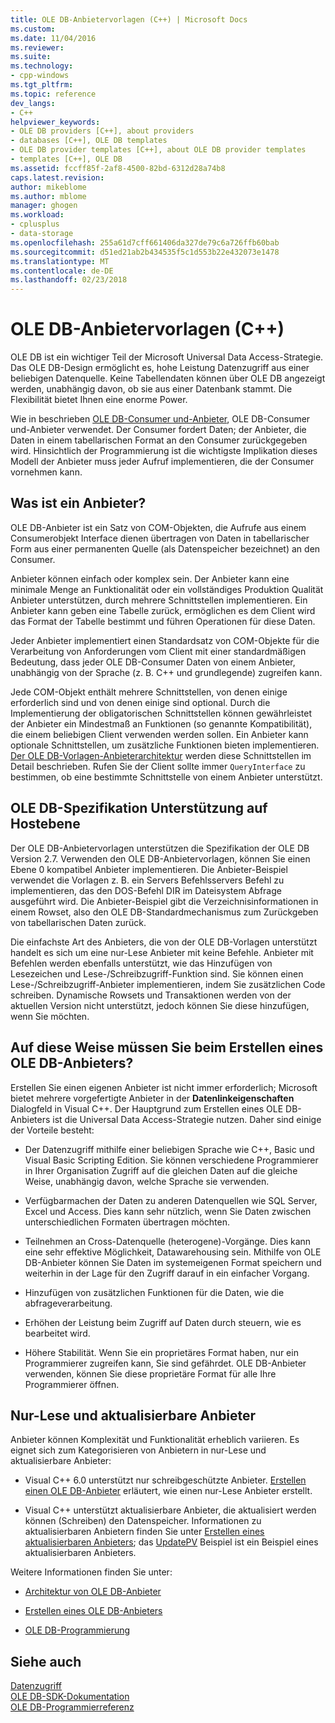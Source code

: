 ```yaml
---
title: OLE DB-Anbietervorlagen (C++) | Microsoft Docs
ms.custom: 
ms.date: 11/04/2016
ms.reviewer: 
ms.suite: 
ms.technology:
- cpp-windows
ms.tgt_pltfrm: 
ms.topic: reference
dev_langs:
- C++
helpviewer_keywords:
- OLE DB providers [C++], about providers
- databases [C++], OLE DB templates
- OLE DB provider templates [C++], about OLE DB provider templates
- templates [C++], OLE DB
ms.assetid: fccff85f-2af8-4500-82bd-6312d28a74b8
caps.latest.revision: 
author: mikeblome
ms.author: mblome
manager: ghogen
ms.workload:
- cplusplus
- data-storage
ms.openlocfilehash: 255a61d7cff661406da327de79c6a726ffb60bab
ms.sourcegitcommit: d51ed21ab2b434535f5c1d553b22e432073e1478
ms.translationtype: MT
ms.contentlocale: de-DE
ms.lasthandoff: 02/23/2018
---
```

# <a name="ole-db-provider-templates-c"></a>OLE DB-Anbietervorlagen (C++)
OLE DB ist ein wichtiger Teil der Microsoft Universal Data Access-Strategie. Das OLE DB-Design ermöglicht es, hohe Leistung Datenzugriff aus einer beliebigen Datenquelle. Keine Tabellendaten können über OLE DB angezeigt werden, unabhängig davon, ob sie aus einer Datenbank stammt. Die Flexibilität bietet Ihnen eine enorme Power.  
  
 Wie in beschrieben [OLE DB-Consumer und-Anbieter](../../data/oledb/ole-db-consumers-and-providers.md), OLE DB-Consumer und-Anbieter verwendet. Der Consumer fordert Daten; der Anbieter, die Daten in einem tabellarischen Format an den Consumer zurückgegeben wird. Hinsichtlich der Programmierung ist die wichtigste Implikation dieses Modell der Anbieter muss jeder Aufruf implementieren, die der Consumer vornehmen kann.  
  
## <a name="what-is-a-provider"></a>Was ist ein Anbieter?  
 OLE DB-Anbieter ist ein Satz von COM-Objekten, die Aufrufe aus einem Consumerobjekt Interface dienen übertragen von Daten in tabellarischer Form aus einer permanenten Quelle (als Datenspeicher bezeichnet) an den Consumer.  
  
 Anbieter können einfach oder komplex sein. Der Anbieter kann eine minimale Menge an Funktionalität oder ein vollständiges Produktion Qualität Anbieter unterstützen, durch mehrere Schnittstellen implementieren. Ein Anbieter kann geben eine Tabelle zurück, ermöglichen es dem Client wird das Format der Tabelle bestimmt und führen Operationen für diese Daten.  
  
 Jeder Anbieter implementiert einen Standardsatz von COM-Objekte für die Verarbeitung von Anforderungen vom Client mit einer standardmäßigen Bedeutung, dass jeder OLE DB-Consumer Daten von einem Anbieter, unabhängig von der Sprache (z. B. C++ und grundlegende) zugreifen kann.  
  
 Jede COM-Objekt enthält mehrere Schnittstellen, von denen einige erforderlich sind und von denen einige sind optional. Durch die Implementierung der obligatorischen Schnittstellen können gewährleistet der Anbieter ein Mindestmaß an Funktionen (so genannte Kompatibilität), die einem beliebigen Client verwenden werden sollen. Ein Anbieter kann optionale Schnittstellen, um zusätzliche Funktionen bieten implementieren. [Der OLE DB-Vorlagen-Anbieterarchitektur](../../data/oledb/ole-db-provider-template-architecture.md) werden diese Schnittstellen im Detail beschrieben. Rufen Sie der Client sollte immer `QueryInterface` zu bestimmen, ob eine bestimmte Schnittstelle von einem Anbieter unterstützt.  
  
## <a name="ole-db-specification-level-support"></a>OLE DB-Spezifikation Unterstützung auf Hostebene  
 Der OLE DB-Anbietervorlagen unterstützen die Spezifikation der OLE DB Version 2.7. Verwenden den OLE DB-Anbietervorlagen, können Sie einen Ebene 0 kompatibel Anbieter implementieren. Die Anbieter-Beispiel verwendet die Vorlagen z. B. ein Servers Befehlsservers Befehl zu implementieren, das den DOS-Befehl DIR im Dateisystem Abfrage ausgeführt wird. Die Anbieter-Beispiel gibt die Verzeichnisinformationen in einem Rowset, also den OLE DB-Standardmechanismus zum Zurückgeben von tabellarischen Daten zurück.  
  
 Die einfachste Art des Anbieters, die von der OLE DB-Vorlagen unterstützt handelt es sich um eine nur-Lese Anbieter mit keine Befehle. Anbieter mit Befehlen werden ebenfalls unterstützt, wie das Hinzufügen von Lesezeichen und Lese-/Schreibzugriff-Funktion sind. Sie können einen Lese-/Schreibzugriff-Anbieter implementieren, indem Sie zusätzlichen Code schreiben. Dynamische Rowsets und Transaktionen werden von der aktuellen Version nicht unterstützt, jedoch können Sie diese hinzufügen, wenn Sie möchten.  
  
## <a name="when-do-you-need-to-create-an-ole-db-provider"></a>Auf diese Weise müssen Sie beim Erstellen eines OLE DB-Anbieters?  
 Erstellen Sie einen eigenen Anbieter ist nicht immer erforderlich; Microsoft bietet mehrere vorgefertigte Anbieter in der **Datenlinkeigenschaften** Dialogfeld in Visual C++. Der Hauptgrund zum Erstellen eines OLE DB-Anbieters ist die Universal Data Access-Strategie nutzen. Daher sind einige der Vorteile besteht:  
  
-   Der Datenzugriff mithilfe einer beliebigen Sprache wie C++, Basic und Visual Basic Scripting Edition. Sie können verschiedene Programmierer in Ihrer Organisation Zugriff auf die gleichen Daten auf die gleiche Weise, unabhängig davon, welche Sprache sie verwenden.  
  
-   Verfügbarmachen der Daten zu anderen Datenquellen wie SQL Server, Excel und Access. Dies kann sehr nützlich, wenn Sie Daten zwischen unterschiedlichen Formaten übertragen möchten.  
  
-   Teilnehmen an Cross-Datenquelle (heterogene)-Vorgänge. Dies kann eine sehr effektive Möglichkeit, Datawarehousing sein. Mithilfe von OLE DB-Anbieter können Sie Daten im systemeigenen Format speichern und weiterhin in der Lage für den Zugriff darauf in ein einfacher Vorgang.  
  
-   Hinzufügen von zusätzlichen Funktionen für die Daten, wie die abfrageverarbeitung.  
  
-   Erhöhen der Leistung beim Zugriff auf Daten durch steuern, wie es bearbeitet wird.  
  
-   Höhere Stabilität. Wenn Sie ein proprietäres Format haben, nur ein Programmierer zugreifen kann, Sie sind gefährdet. OLE DB-Anbieter verwenden, können Sie diese proprietäre Format für alle Ihre Programmierer öffnen.  
  
## <a name="read-only-and-updatable-providers"></a>Nur-Lese und aktualisierbare Anbieter  
 Anbieter können Komplexität und Funktionalität erheblich variieren. Es eignet sich zum Kategorisieren von Anbietern in nur-Lese und aktualisierbare Anbieter:  
  
-   Visual C++ 6.0 unterstützt nur schreibgeschützte Anbieter. [Erstellen einen OLE DB-Anbieter](../../data/oledb/creating-an-ole-db-provider.md) erläutert, wie einen nur-Lese Anbieter erstellt.  
  
-   Visual C++ unterstützt aktualisierbare Anbieter, die aktualisiert werden können (Schreiben) den Datenspeicher. Informationen zu aktualisierbaren Anbietern finden Sie unter [Erstellen eines aktualisierbaren Anbieters](../../data/oledb/creating-an-updatable-provider.md); das [UpdatePV](http://msdn.microsoft.com/en-us/c8bed873-223c-4a7d-af55-f90138c6f38f) Beispiel ist ein Beispiel eines aktualisierbaren Anbieters.  
  
 Weitere Informationen finden Sie unter:  
  
-   [Architektur von OLE DB-Anbieter](../../data/oledb/ole-db-provider-template-architecture.md)  
  
-   [Erstellen eines OLE DB-Anbieters](../../data/oledb/creating-an-ole-db-provider.md)  
  
-   [OLE DB-Programmierung](../../data/oledb/ole-db-programming.md)  
  
## <a name="see-also"></a>Siehe auch  
 [Datenzugriff](../data-access-in-cpp.md)   
 [OLE DB-SDK-Dokumentation](https://msdn.microsoft.com/en-us/library/ms722784.aspx)   
 [OLE DB-Programmierreferenz](https://msdn.microsoft.com/en-us/library/ms713643.aspx)